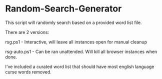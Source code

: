 # Random-Search-Generator

This script will randomly search based on a provided word list file. 

There are 2 versions:

rsg.ps1 - Interactive, will leave all instances open for manual cleanup

rsg-auto.ps1 - Can be ran unattended. Will kill all browser instances when done. 

I've included a curated word list that should have most english language curse words removed. 
